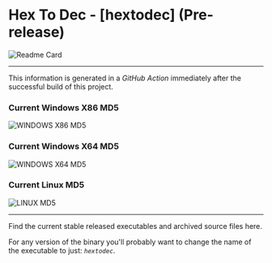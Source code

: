 # Hex To Dec - [hextodec] (Pre-release)

![Readme Card](https://github-readme-stats.vercel.app/api/pin/?username=Lateralus138&repo=hextodec)

---

This information is generated in a *GitHub Action* immediately after the successful build of this project.

### Current Windows X86 MD5

![WINDOWS X86 MD5](https://img.shields.io/endpoint?url=https://raw.githubusercontent.com/Lateralus138/hextodec/master/docs/json/hextodec_x86_md5.json)

### Current Windows X64 MD5

![WINDOWS X64 MD5](https://img.shields.io/endpoint?url=https://raw.githubusercontent.com/Lateralus138/hextodec/master/docs/json/hextodec_x64_md5.json)

### Current Linux MD5

![LINUX MD5](https://img.shields.io/endpoint?url=https://raw.githubusercontent.com/Lateralus138/hextodec/master/docs/json/hextodec_linux_md5.json)

---

Find the current stable released executables and archived source files here.

For any version of the binary you&#39;ll probably want to change the name of the executable to just&#58; *`hextodec`*&#46;
